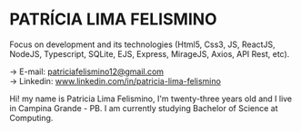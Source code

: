 # PATRÍCIA LIMA FELISMINO 


Focus on development and its technologies (Html5, Css3, JS, ReactJS, NodeJS, Typescript, SQLite, EJS, Express, MirageJS, Axios, API Rest, etc).


 -> E-mail: patriciafelismino12@gmail.com           
 -> Linkedin: www.linkedin.com/in/patricia-lima-felismino

Hi! my name is Patricia Lima Felismino, I'm twenty-three years old and I live in Campina Grande - PB. I am currently studying Bachelor of Science at Computing.

